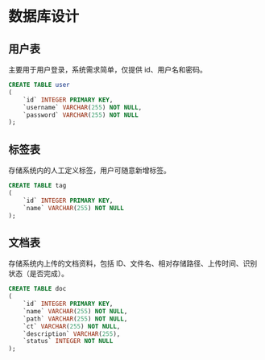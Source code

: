 # 数据库设计

## 用户表

主要用于用户登录，系统需求简单，仅提供 id、用户名和密码。

```SQL
CREATE TABLE user
(
    `id` INTEGER PRIMARY KEY,
    `username` VARCHAR(255) NOT NULL,
    `password` VARCHAR(255) NOT NULL
);
```

## 标签表

存储系统内的人工定义标签，用户可随意新增标签。

```SQL
CREATE TABLE tag
(
    `id` INTEGER PRIMARY KEY,
    `name` VARCHAR(255) NOT NULL
);
```

## 文档表

存储系统内上传的文档资料，包括 ID、文件名、相对存储路径、上传时间、识别状态（是否完成）。

```SQL
CREATE TABLE doc
(
    `id` INTEGER PRIMARY KEY,
    `name` VARCHAR(255) NOT NULL,
    `path` VARCHAR(255) NOT NULL,
    `ct` VARCHAR(255) NOT NULL,
    `description` VARCHAR(255),
    `status` INTEGER NOT NULL
);
```
